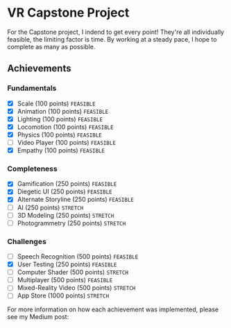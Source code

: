 # VR Capstone Project

For the Capstone project, I indend to get every point! They're all individually feasible, the limiting factor is time. By working at a steady pace, I hope to complete as many as possible. 

## Achievements
### Fundamentals
- [X] Scale (100 points) ``````FEASIBLE``````
- [X] Animation (100 points) ```FEASIBLE```
- [X] Lighting (100 points) ```FEASIBLE```
- [X] Locomotion (100 points) ```FEASIBLE```
- [X] Physics (100 points) ```FEASIBLE```
- [ ] Video Player (100 points) ```FEASIBLE```
- [X] Empathy (100 points) ```FEASIBLE```

### Completeness
- [X] Gamification (250 points) ```FEASIBLE```
- [X] Diegetic UI (250 points) ```FEASIBLE```
- [X] Alternate Storyline (250 points) ```FEASIBLE```
- [ ] AI (250 points) ```STRETCH```
- [ ] 3D Modeling (250 points) ```STRETCH```
- [ ] Photogrammetry (250 points) ```STRETCH```

### Challenges
- [ ] Speech Recognition (500 points) ```FEASIBLE```
- [X] User Testing (250 points) ```FEASIBLE```
- [ ] Computer Shader (500 points) ```STRETCH```
- [ ] Multiplayer (500 points) ```FEASIBLE```
- [ ] Mixed-Reality Video (500 points) ```STRETCH```
- [ ] App Store (1000 points) ```STRETCH```

For more information on how each achievement was implemented, please see my Medium post: 
